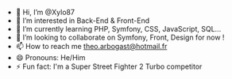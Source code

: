 - 👋 Hi, I’m @Xylo87
- 👀 I’m interested in Back-End & Front-End
- 🌱 I’m currently learning PHP, Symfony, CSS, JavaScript, SQL...
- 💞️ I’m looking to collaborate on Symfony, Front, Design for now !
- 📫 How to reach me theo.arbogast@hotmail.fr
- 😄 Pronouns: He/Him
- ⚡ Fun fact: I'm a Super Street Fighter 2 Turbo competitor

<!---
Xylo87/Xylo87 is a ✨ special ✨ repository because its `README.md` (this file) appears on your GitHub profile.
You can click the Preview link to take a look at your changes.
--->
